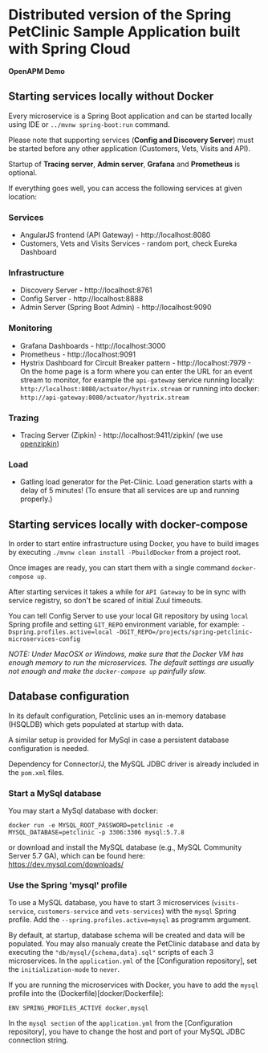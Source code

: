 # Distributed version of the Spring PetClinic Sample Application built with Spring Cloud

__OpenAPM Demo__

## Starting services locally without Docker

Every microservice is a Spring Boot application and can be started locally using IDE or `../mvnw spring-boot:run` command.

Please note that supporting services (__Config and Discovery Server__) must be started before any other application (Customers, Vets, Visits and API).

Startup of __Tracing server__, __Admin server__, __Grafana__ and __Prometheus__ is optional.

If everything goes well, you can access the following services at given location:

### Services

  * AngularJS frontend (API Gateway) - http://localhost:8080
  * Customers, Vets and Visits Services - random port, check Eureka Dashboard

### Infrastructure

 * Discovery Server - http://localhost:8761
 * Config Server - http://localhost:8888
 * Admin Server (Spring Boot Admin) - http://localhost:9090

### Monitoring

  * Grafana Dashboards - http://localhost:3000
  * Prometheus - http://localhost:9091
  * Hystrix Dashboard for Circuit Breaker pattern - http://localhost:7979 - On the home page is a form where you can enter
  the URL for an event stream to monitor, for example the `api-gateway` service running locally: `http://localhost:8080/actuator/hystrix.stream`
  or running into docker: `http://api-gateway:8080/actuator/hystrix.stream`

### Trazing

 * Tracing Server (Zipkin) - http://localhost:9411/zipkin/ (we use [openzipkin](https://github.com/openzipkin/zipkin/tree/master/zipkin-server))

### Load

 * Gatling load generator for the Pet-Clinic. Load generation starts with a delay of 5 minutes! (To ensure that all services are up and running properly.)

## Starting services locally with docker-compose

In order to start entire infrastructure using Docker, you have to build images by executing `./mvnw clean install -PbuildDocker`
from a project root.

Once images are ready, you can start them with a single command
`docker-compose up`.

After starting services it takes a while for `API Gateway` to be in sync with service registry, so don't be scared of initial Zuul timeouts.

You can tell Config Server to use your local Git repository by using `local` Spring profile and setting
`GIT_REPO` environment variable, for example:
`-Dspring.profiles.active=local -DGIT_REPO=/projects/spring-petclinic-microservices-config`

*NOTE: Under MacOSX or Windows, make sure that the Docker VM has enough memory to run the microservices. The default settings
are usually not enough and make the `docker-compose up` painfully slow.*

## Database configuration

In its default configuration, Petclinic uses an in-memory database (HSQLDB) which gets populated at startup with data.

A similar setup is provided for MySql in case a persistent database configuration is needed.

Dependency for Connector/J, the MySQL JDBC driver is already included in the `pom.xml` files.

### Start a MySql database

You may start a MySql database with docker:

```
docker run -e MYSQL_ROOT_PASSWORD=petclinic -e MYSQL_DATABASE=petclinic -p 3306:3306 mysql:5.7.8
```

or download and install the MySQL database (e.g., MySQL Community Server 5.7 GA), which can be found here: https://dev.mysql.com/downloads/

### Use the Spring 'mysql' profile

To use a MySQL database, you have to start 3 microservices (`visits-service`, `customers-service` and `vets-services`)
with the `mysql` Spring profile. Add the `--spring.profiles.active=mysql` as programm argument.

By default, at startup, database schema will be created and data will be populated.
You may also manualy create the PetClinic database and data by executing the `"db/mysql/{schema,data}.sql"` scripts of each 3 microservices.
In the `application.yml` of the [Configuration repository], set the `initialization-mode` to `never`.

If you are running the microservices with Docker, you have to add the `mysql` profile into the (Dockerfile)[docker/Dockerfile]:
```
ENV SPRING_PROFILES_ACTIVE docker,mysql
```
In the `mysql section` of the `application.yml` from the [Configuration repository], you have to change
the host and port of your MySQL JDBC connection string.
